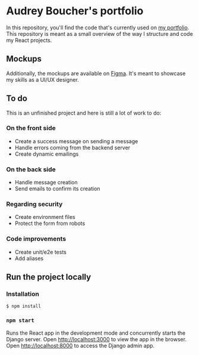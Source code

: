 # Audrey Boucher's portfolio

In this repository, you'll find the code that's currently used on [my portfolio](http://www.audreyboucher.dev/).
This repository is meant as a small overview of the way I structure and code my React projects.

## Mockups

Additionally, the mockups are available on [Figma](https://www.figma.com/design/gg5eF6rQ0m0KwHf52zqwZq/Portfolio).
It's meant to showcase my skills as a UI/UX designer.

## To do

This is an unfinished project and here is still a lot of work to do:

### On the front side

- Create a success message on sending a message
- Handle errors coming from the backend server
- Create dynamic emailings

### On the back side

- Handle message creation
- Send emails to confirm its creation

### Regarding security

- Create environment files
- Protect the form from robots

### Code improvements

- Create unit/e2e tests
- Add aliases

## Run the project locally

### Installation

```shell
$ npm install
```

### `npm start`

Runs the React app in the development mode and concurrently starts the Django server.
Open [http://localhost:3000](http://localhost:3000) to view the app in the browser.
Open [http://localhost:8000](http://localhost:8000) to access the Django admin app.
